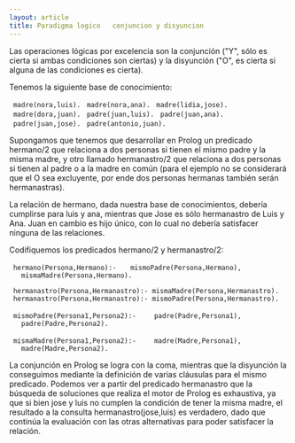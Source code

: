 ```yaml
---
layout: article
title: Paradigma logico   conjuncion y disyuncion
---
```


Las operaciones lógicas por excelencia son la conjunción ("Y", sólo es cierta si ambas condiciones son ciertas) y la disyunción ("O", es cierta si alguna de las condiciones es cierta).

Tenemos la siguiente base de conocimiento:

` madre(nora,luis).`
` madre(nora,ana).`
` madre(lidia,jose).`
` madre(dora,juan).`
` padre(juan,luis).`
` padre(juan,ana).`
` padre(juan,jose).`
` padre(antonio,juan).`

Supongamos que tenemos que desarrollar en Prolog un predicado hermano/2 que relaciona a dos personas si tienen el mismo padre y la misma madre, y otro llamado hermanastro/2 que relaciona a dos personas si tienen al padre o a la madre en común (para el ejemplo no se considerará que el O sea excluyente, por ende dos personas hermanas también serán hermanastras).

La relación de hermano, dada nuestra base de conocimientos, debería cumplirse para luis y ana, mientras que Jose es sólo hermanastro de Luis y Ana. Juan en cambio es hijo único, con lo cual no debería satisfacer ninguna de las relaciones.

Codifiquemos los predicados hermano/2 y hermanastro/2:

` hermano(Persona,Hermano):-`
`   mismoPadre(Persona,Hermano),`
`   mismaMadre(Persona,Hermano).`

` hermanastro(Persona,Hermanastro):- mismaMadre(Persona,Hermanastro).`
` hermanastro(Persona,Hermanastro):- mismoPadre(Persona,Hermanastro).`

` mismoPadre(Persona1,Persona2):- `
`   padre(Padre,Persona1),`
`   padre(Padre,Persona2).`

` mismaMadre(Persona1,Persona2):- `
`   madre(Madre,Persona1),`
`   madre(Madre,Persona2).`

La conjunción en Prolog se logra con la coma, mientras que la disyunción la conseguimos mediante la definición de varias cláusulas para el mismo predicado. Podemos ver a partir del predicado hermanastro que la búsqueda de soluciones que realiza el motor de Prolog es exhaustiva, ya que si bien jose y luis no cumplen la condición de tener la misma madre, el resultado a la consulta hermanastro(jose,luis) es verdadero, dado que continúa la evaluación con las otras alternativas para poder satisfacer la relación.
